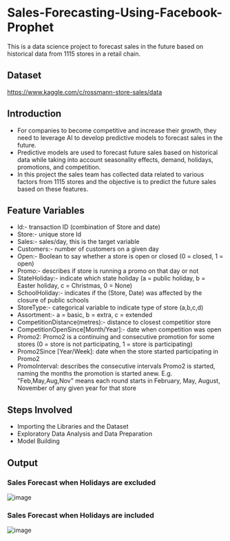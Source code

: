 # Sales-Forecasting-Using-Facebook-Prophet
This is a data science project to forecast sales in the future based on historical data from 1115 stores in a retail chain.
## Dataset
https://www.kaggle.com/c/rossmann-store-sales/data
## Introduction
* For companies to become competitive and increase their growth, they need to leverage AI to develop predictive models to forecast sales in the future.
* Predictive models are used to forecast future sales based on historical data while taking into account seasonality effects, demand, holidays, promotions, and competition.
* In this project the sales team has collected data related to various factors from 1115 stores and the objective is to predict the future sales based on these features.
## Feature Variables 
* Id:- transaction ID (combination of Store and date)
* Store:- unique store Id
* Sales:- sales/day, this is the target variable 
* Customers:- number of customers on a given day
* Open:- Boolean to say whether a store is open or closed (0 = closed, 1 = open)
* Promo:- describes if store is running a promo on that day or not
* StateHoliday:- indicate which state holiday (a = public holiday, b = Easter holiday, c = Christmas, 0 = None)
* SchoolHoliday:- indicates if the (Store, Date) was affected by the closure of public schools
* StoreType:- categorical variable to indicate type of store (a,b,c,d)
* Assortment:- a = basic, b = extra, c = extended
* CompetitionDistance(metres):- distance to closest competitior store
* CompetitionOpenSince[Month/Year]:- date when competition was open
* Promo2: Promo2 is a continuing and consecutive promotion for some stores (0 = store is not participating, 1 = store is participating)
* Promo2Since [Year/Week]: date when the store started participating in Promo2
* PromoInterval: describes the consecutive intervals Promo2 is started, naming the months the promotion is started anew. E.g. "Feb,May,Aug,Nov" means each round starts in February, May, August, November of any given year for that store

## Steps Involved
* Importing the Libraries and the Dataset
* Exploratory Data Analysis and Data Preparation
* Model Building
## Output
### Sales Forecast when Holidays are excluded
![image](https://github.com/sahilfaizal01/Sales-Forecasting-Using-Facebook-Prophet/assets/106440078/69da4eba-3178-49a3-a8d2-20ee9f05cb7a)

### Sales Forecast when Holidays are included
![image](https://github.com/sahilfaizal01/Sales-Forecasting-Using-Facebook-Prophet/assets/106440078/a8b434b5-ca91-4b46-9abc-6718339b351b)

